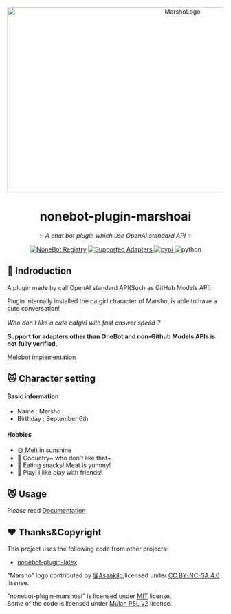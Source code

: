 <!--suppress LongLine -->
<div align="center">
  <a href="https://marsho.liteyuki.icu"><img src="https://marsho.liteyuki.icu/marsho-full.svg" width="800" height="430" alt="MarshoLogo"></a>
  <br>
</div>

<div align="center">

# nonebot-plugin-marshoai

_✨ A chat bot plugin which use OpenAI standard API ✨_

[![NoneBot Registry](https://img.shields.io/endpoint?url=https%3A%2F%2Fnbbdg.lgc2333.top%2Fplugin%2Fnonebot-plugin-marshoai)](https://registry.nonebot.dev/plugin/nonebot-plugin-marshoai:nonebot_plugin_marshoai)
<a href="https://registry.nonebot.dev/plugin/nonebot-plugin-marshoai:nonebot_plugin_marshoai">
  <img src="https://img.shields.io/endpoint?url=https%3A%2F%2Fnbbdg.lgc2333.top%2Fplugin-adapters%2Fnonebot-plugin-marshoai" alt="Supported Adapters">
</a>
<a href="https://pypi.python.org/pypi/nonebot-plugin-marshoai">
    <img src="https://img.shields.io/pypi/v/nonebot-plugin-marshoai.svg" alt="pypi">
</a>
<img src="https://img.shields.io/badge/python-3.10+-blue.svg" alt="python">

</div>

## 📖 Indroduction

A plugin made by call OpenAI standard API(Such as GitHub Models API)

Plugin internally installed the catgirl character of Marsho, is able to have a cute conversation!

*Who don't like a cute catgirl with fast answer speed？*

**Support for adapters other than OneBot and non-Github Models APIs is not fully verified.**

[Melobot implementation](https://github.com/LiteyukiStudio/marshoai-melo)

## 🐱 Character setting

#### Basic information

- Name : Marsho
- Birthday : September 6th

#### Hobbies

- 🌞 Melt in sunshine
- 🤱 Coquetry~ who don't like that~
- 🍫 Eating snacks! Meat is yummy!
- 🐾 Play! I like play with friends!

## 😼 Usage
Please read [Documentation](https://marsho.liteyuki.icu/start/install)

## ❤ Thanks&Copyright
This project uses the following code from other projects:  
- [nonebot-plugin-latex](https://github.com/EillesWan/nonebot-plugin-latex)  

"Marsho" logo contributed by [@Asankilp](https://github.com/Asankilp),licensed under [CC BY-NC-SA 4.0](http://creativecommons.org/licenses/by-nc-sa/4.0/) lisense.  

"nonebot-plugin-marshoai" is licensed under [MIT](./LICENSE-MIT) license.  
Some of the code is licensed under [Mulan PSL v2](./LICENSE-MULAN) license.  
